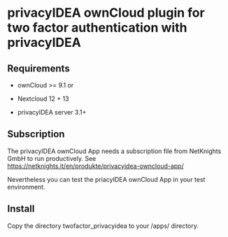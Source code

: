 # privacyIDEA ownCloud plugin for two factor authentication with privacyIDEA

## Requirements

* ownCloud >= 9.1 or
* Nextcloud 12 + 13

* privacyIDEA server 3.1+

## Subscription

The privacyIDEA ownCloud App needs a subscription file from NetKnights GmbH to run productively.
See https://netknights.it/en/produkte/privacyidea-owncloud-app/

Nevertheless you can test the priacyIDEA ownCloud App in your test environment.

## Install

Copy the directory twofactor_privacyidea to your <owncloude>/apps/ directory.
